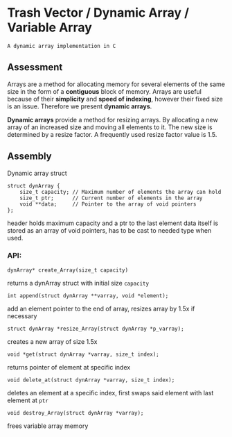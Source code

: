 # Trash Vector / Dynamic Array / Variable Array

```
A dynamic array implementation in C
```

## Assessment

Arrays are a method for allocating memory for several elements of the same size in the form of a **contiguous** block of memory.
Arrays are useful because of their **simplicity** and **speed of indexing**, however their fixed size is an issue. Therefore we present **dynamic arrays**.

**Dynamic arrays** provide a method for resizing arrays. By allocating a new array of an increased size and moving all elements to it. The new size is determined by a resize factor. 
A frequently used resize factor value is 1.5.

## Assembly

Dynamic array struct
```
struct dynArray {
    size_t capacity; // Maximum number of elements the array can hold
    size_t ptr;      // Current number of elements in the array
    void **data;     // Pointer to the array of void pointers
};
```
header holds maximum capacity and a ptr to the last element
data itself is stored as an array of void pointers, has to be cast to needed type when used.

### API:

```
dynArray* create_Array(size_t capacity)
```
returns a dynArray struct with initial size `capacity`


```
int append(struct dynArray **varray, void *element);
```
add an element pointer to the end of array, resizes array by 1.5x if necessary

```
struct dynArray *resize_Array(struct dynArray *p_varray);
```
creates a new array of size 1.5x

```
void *get(struct dynArray *varray, size_t index);
```
returns pointer of element at specific index

```
void delete_at(struct dynArray *varray, size_t index);
```
deletes an element at a specific index, first swaps said element with last element at `ptr` 

```
void destroy_Array(struct dynArray *varray);

```
frees variable array memory


